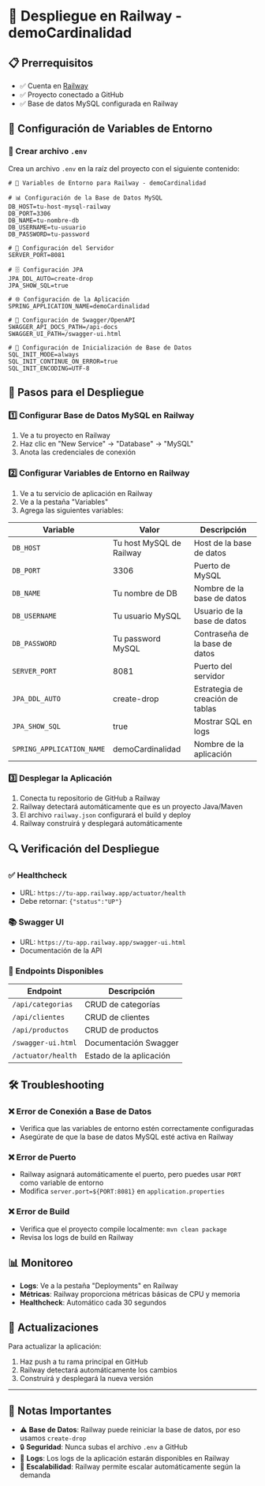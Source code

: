 # 🚀 Despliegue en Railway - demoCardinalidad

## 📋 Prerrequisitos

- ✅ Cuenta en [Railway](https://railway.app)
- ✅ Proyecto conectado a GitHub
- ✅ Base de datos MySQL configurada en Railway

## 🔧 Configuración de Variables de Entorno

### 📝 Crear archivo `.env`

Crea un archivo `.env` en la raíz del proyecto con el siguiente contenido:

```env
# 🚀 Variables de Entorno para Railway - demoCardinalidad

# 📊 Configuración de la Base de Datos MySQL
DB_HOST=tu-host-mysql-railway
DB_PORT=3306
DB_NAME=tu-nombre-db
DB_USERNAME=tu-usuario
DB_PASSWORD=tu-password

# 🔧 Configuración del Servidor
SERVER_PORT=8081

# 🗄️ Configuración JPA
JPA_DDL_AUTO=create-drop
JPA_SHOW_SQL=true

# 🌐 Configuración de la Aplicación
SPRING_APPLICATION_NAME=demoCardinalidad

# 📝 Configuración de Swagger/OpenAPI
SWAGGER_API_DOCS_PATH=/api-docs
SWAGGER_UI_PATH=/swagger-ui.html

# 🔄 Configuración de Inicialización de Base de Datos
SQL_INIT_MODE=always
SQL_INIT_CONTINUE_ON_ERROR=true
SQL_INIT_ENCODING=UTF-8
```

## 🚀 Pasos para el Despliegue

### 1️⃣ Configurar Base de Datos MySQL en Railway

1. Ve a tu proyecto en Railway
2. Haz clic en "New Service" → "Database" → "MySQL"
3. Anota las credenciales de conexión

### 2️⃣ Configurar Variables de Entorno en Railway

1. Ve a tu servicio de aplicación en Railway
2. Ve a la pestaña "Variables"
3. Agrega las siguientes variables:

| Variable | Valor | Descripción |
|----------|-------|-------------|
| `DB_HOST` | Tu host MySQL de Railway | Host de la base de datos |
| `DB_PORT` | 3306 | Puerto de MySQL |
| `DB_NAME` | Tu nombre de DB | Nombre de la base de datos |
| `DB_USERNAME` | Tu usuario MySQL | Usuario de la base de datos |
| `DB_PASSWORD` | Tu password MySQL | Contraseña de la base de datos |
| `SERVER_PORT` | 8081 | Puerto del servidor |
| `JPA_DDL_AUTO` | create-drop | Estrategia de creación de tablas |
| `JPA_SHOW_SQL` | true | Mostrar SQL en logs |
| `SPRING_APPLICATION_NAME` | demoCardinalidad | Nombre de la aplicación |

### 3️⃣ Desplegar la Aplicación

1. Conecta tu repositorio de GitHub a Railway
2. Railway detectará automáticamente que es un proyecto Java/Maven
3. El archivo `railway.json` configurará el build y deploy
4. Railway construirá y desplegará automáticamente

## 🔍 Verificación del Despliegue

### ✅ Healthcheck
- URL: `https://tu-app.railway.app/actuator/health`
- Debe retornar: `{"status":"UP"}`

### 📚 Swagger UI
- URL: `https://tu-app.railway.app/swagger-ui.html`
- Documentación de la API

### 🔗 Endpoints Disponibles

| Endpoint | Descripción |
|----------|-------------|
| `/api/categorias` | CRUD de categorías |
| `/api/clientes` | CRUD de clientes |
| `/api/productos` | CRUD de productos |
| `/swagger-ui.html` | Documentación Swagger |
| `/actuator/health` | Estado de la aplicación |

## 🛠️ Troubleshooting

### ❌ Error de Conexión a Base de Datos
- Verifica que las variables de entorno estén correctamente configuradas
- Asegúrate de que la base de datos MySQL esté activa en Railway

### ❌ Error de Puerto
- Railway asignará automáticamente el puerto, pero puedes usar `PORT` como variable de entorno
- Modifica `server.port=${PORT:8081}` en `application.properties`

### ❌ Error de Build
- Verifica que el proyecto compile localmente: `mvn clean package`
- Revisa los logs de build en Railway

## 📊 Monitoreo

- **Logs**: Ve a la pestaña "Deployments" en Railway
- **Métricas**: Railway proporciona métricas básicas de CPU y memoria
- **Healthcheck**: Automático cada 30 segundos

## 🔄 Actualizaciones

Para actualizar la aplicación:
1. Haz push a tu rama principal en GitHub
2. Railway detectará automáticamente los cambios
3. Construirá y desplegará la nueva versión

---

## 🎯 Notas Importantes

- ⚠️ **Base de Datos**: Railway puede reiniciar la base de datos, por eso usamos `create-drop`
- 🔒 **Seguridad**: Nunca subas el archivo `.env` a GitHub
- 📝 **Logs**: Los logs de la aplicación estarán disponibles en Railway
- 🚀 **Escalabilidad**: Railway permite escalar automáticamente según la demanda 